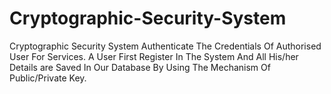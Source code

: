 # Cryptographic-Security-System
Cryptographic Security System Authenticate The Credentials Of Authorised User For Services. A User First Register In The System And All His/her Details are Saved In Our Database By Using The Mechanism Of Public/Private Key.
